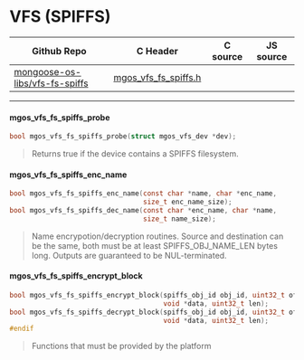 # VFS (SPIFFS)
| Github Repo | C Header | C source  | JS source |
| ----------- | -------- | --------  | ----------------- |
| [mongoose-os-libs/vfs-fs-spiffs](https://github.com/mongoose-os-libs/vfs-fs-spiffs) | [mgos_vfs_fs_spiffs.h](https://github.com/mongoose-os-libs/vfs-fs-spiffs/blob/master/include/mgos_vfs_fs_spiffs.h) | &nbsp;  | &nbsp;         |




 ----- 
#### mgos_vfs_fs_spiffs_probe

```c
bool mgos_vfs_fs_spiffs_probe(struct mgos_vfs_dev *dev);
```
>  Returns true if the device contains a SPIFFS filesystem. 
#### mgos_vfs_fs_spiffs_enc_name

```c
bool mgos_vfs_fs_spiffs_enc_name(const char *name, char *enc_name,
                                 size_t enc_name_size);
bool mgos_vfs_fs_spiffs_dec_name(const char *enc_name, char *name,
                                 size_t name_size);
```
> 
> Name encrypotion/decryption routines.
> Source and destination can be the same, both must be at least
> SPIFFS_OBJ_NAME_LEN bytes long. Outputs are guaranteed to be
> NUL-terminated.
>  
#### mgos_vfs_fs_spiffs_encrypt_block

```c
bool mgos_vfs_fs_spiffs_encrypt_block(spiffs_obj_id obj_id, uint32_t offset,
                                      void *data, uint32_t len);
bool mgos_vfs_fs_spiffs_decrypt_block(spiffs_obj_id obj_id, uint32_t offset,
                                      void *data, uint32_t len);
#endif
```
>  Functions that must be provided by the platform 
